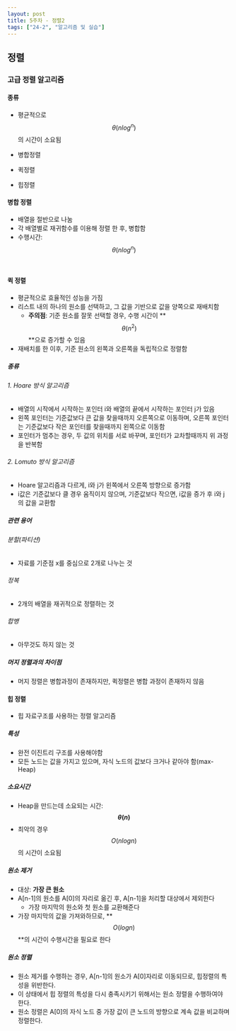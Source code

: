 ```yaml
---
layout: post
title: 5주차 - 정렬2
tags: ["24-2", "알고리즘 및 실습"]
---
```


## 정렬

### 고급 정렬 알고리즘

#### 종류

- 평균적으로 $$θ(nlog^n)$$의 시간이 소요됨

- 병합정렬
- 퀵정렬
- 힙정렬

#### 병합 정렬

- 배열을 절반으로 나눔
- 각 배열별로 재귀함수를 이용해 정렬 한 후, 병합함
- 수행시간: $$θ(n log^n)$$

<br>

#### 퀵 정렬

- 평균적으로 효율적인 성능을 가짐
- 리스트 내의 하나의 원소를 선택하고, 그 값을 기반으로 값을 양쪽으로 재배치함
  - **주의점**: 기준 원소를 잘못 선택할 경우, 수행 시간이 **$$θ(n^2)$$**으로 증가할 수 있음
- 재배치를 한 이후, 기준 원소의 왼쪽과 오른쪽을 독립적으로 정렬함

##### 종류

###### 1. Hoare 방식 알고리즘

- 배열의 시작에서 시작하는 포인터 i와 배열의 끝에서 시작하는 포인터 j가 있음
- 왼쪽 포인터는 기준값보다 큰 값을 찾을때까지 오른쪽으로 이동하며, 오른쪽 포인터는 기준값보다 작은 포인터를 찾을때까지 왼쪽으로 이동함
- 포인터가 멈추는 경우, 두 값의 위치를 서로 바꾸며, 포인터가 교차할때까지 위 과정을 반복함

###### 2. Lomuto 방식 알고리즘

- Hoare 알고리즘과 다르게, i와 j가 왼쪽에서 오른쪽 방향으로 증가함
- i값은 기준값보다 클 경우 움직이지 않으며, 기준값보다 작으면, i값을 증가 후 i와 j의 값을 교환함

##### 관련 용어

###### 분할(파티션)

- 자료를 기준점 x를 중심으로 2개로 나누는 것

###### 정복

- 2개의 배열을 재귀적으로 정렬하는 것

###### 합병

- 아무것도 하지 않는 것

##### 머지 정렬과의 차이점

- 머지 정렬은 병합과정이 존재하지만, 퀵정렬은 병합 과정이 존재하지 않음



#### 힙 정렬

- 힙 자료구조를 사용하는 정렬 알고리즘

##### 특성

- 완전 이진트리 구조를 사용해야함
- 모든 노드는 값을 가지고 있으며, 자식 노드의 값보다 크거나 같아야 함(max-Heap)

##### 소요시간

- Heap을 만드는데 소요되는 시간: **$$θ(n)$$**
- 최악의 경우 $$O(n log n)$$의 시간이 소요됨

##### 원소 제거

- 대상: **가장 큰 원소**
- A[n-1]의 원소를 A[0]의 자리로 옮긴 후, A[n-1]을 처리할 대상에서 제외한다
  - 가장 마지막의 원소와 첫 원소를 교환해준다
- 가장 마지막의 값을 가져와하므로, **$$O(log n)$$**의 시간이 수행시간을 필요로 한다

##### 원소 정렬

- 원소 제거를 수행하는 경우, A[n-1]의 원소가 A[0]자리로 이동되므로, 힙정렬의 특성을 위반한다.
- 이 상태에서 힙 정렬의 특성을 다시 충족시키기 위해서는 원소 정렬을 수행하여야 한다.
- 원소 정렬은 A[0]의 자식 노드 중 가장 값이 큰 노드의 방향으로 계속 값을 비교하며 정렬한다.
